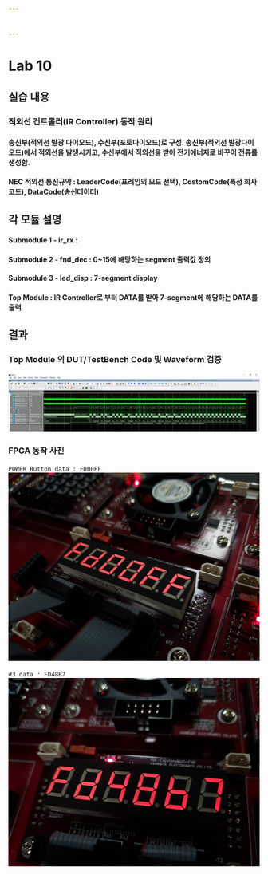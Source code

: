 ```yaml
---


---
```


<h1 id="lab-10">Lab 10</h1>
<h2 id="실습-내용">실습 내용</h2>
<h3 id="적외선-컨트롤러ir-controller-동작-원리"><strong>적외선 컨트롤러(IR Controller) 동작 원리</strong></h3>
<h4 id="송신부적외선-발광-다이오드-수신부포토다이오드로-구성.-송신부적외선-발광다이오드에서-적외선을-발생시키고-수신부에서-적외선을-받아-전기에너지로-바꾸어-전류를-생성함.">송신부(적외선 발광 다이오드), 수신부(포토다이오드)로 구성. 송신부(적외선 발광다이오드)에서 적외선을 발생시키고, 수신부에서 적외선을 받아 전기에너지로 바꾸어 전류를 생성함.</h4>
<h4 id="nec-적외선-통신규약--leadercode프레임의-모드-선택-costomcode특정-회사-코드-datacode송신데이터">NEC 적외선 통신규약 : LeaderCode(프레임의 모드 선택), CostomCode(특정 회사 코드), DataCode(송신데이터)</h4>
<h2 id="각-모듈-설명">각 모듈 설명</h2>
<h4 id="submodule-1---ir_rx-"><strong>Submodule 1 - ir_rx</strong> :</h4>
<h4 id="submodule-2---fnd_dec--015에-해당하는-segment-출력값-정의"><strong>Submodule 2 - fnd_dec</strong> : 0~15에 해당하는 segment 출력값 정의</h4>
<h4 id="submodule-3---led_disp--7-segment-display"><strong>Submodule 3 - led_disp</strong> : 7-segment display</h4>
<h4 id="top-module---ir-controller로-부터-data를-받아-7-segment에-해당하는-data를-출력"><strong>Top Module</strong> :  IR Controller로 부터 DATA를 받아 7-segment에 해당하는 DATA를 출력</h4>
<h2 id="결과">결과</h2>
<h3 id="top-module-의-duttestbench-code-및-waveform-검증"><strong>Top Module 의 DUT/TestBench Code 및 Waveform 검증</strong></h3>
<p><img src="https://github.com/NohHaYoung/LogicDesignCode/blob/master/practice9/figs/waveform.PNG?raw=true" alt="wave form"></p>
<h3 id="fpga-동작-사진"><strong>FPGA 동작 사진</strong></h3>
<p><code>POWER Button data : FD00FF</code><br>
<img src="https://github.com/NohHaYoung/LogicDesignCode/blob/master/practice9/figs/FPGA%281%29.jpg?raw=true" alt="PowerButton Data : FD00FF"></p>
<p><code>#3 data : FD48B7</code><br>
<img src="https://github.com/NohHaYoung/LogicDesignCode/blob/master/practice9/figs/FPGA%282%29.jpg?raw=true" alt="#3 data : FD48B7"></p>

